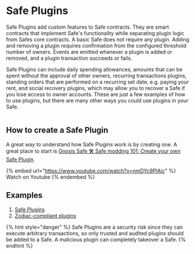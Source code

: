 # Safe Plugins

Safe Plugins add custom features to Safe contracts. They are smart contracts that implement Safe's functionality while separating plugin logic from Safes core contracts. A basic Safe does not require any plugin. Adding and removing a plugin requires confirmation from the configured threshold number of owners. Events are emitted whenever a plugin is added or removed, and a plugin transaction succeeds or fails.

Safe Plugins can include daily spending allowances, amounts that can be spent without the approval of other owners, recurring transactions plugins, standing orders that are performed on a recurring set date, e.g. paying your rent, and social recovery plugins, which may allow you to recover a Safe if you lose access to owner accounts. These are just a few examples of how to use plugins, but there are many other ways you could use plugins in your Safe.

<img src="https://user-images.githubusercontent.com/9806858/234940596-321b1c8c-c311-4016-84fe-d8aa8f550b06.jpg" alt="">

## How to create a Safe Plugin

A great way to understand how Safe Plugins work is by creating one. A great place to start is [Gnosis Safe 🛠 Safe modding 101: Create your own Safe Plugin](https://www.youtube.com/watch?v=nmDYc9PlAic).

{% embed url="https://www.youtube.com/watch?v=nmDYc9PlAic" %}
Watch on Youtube
{% endembed %}

## Examples

1. [Safe Plugins](https://github.com/safe-global/safe-modules)
2. [Zodiac-compliant plugins](https://zodiac.wiki/index.php/Introduction:_Zodiac_Standard#Modules)

{% hint style="danger" %}
Safe Plugins are a security risk since they can execute arbitrary transactions, so only trusted and audited plugins should be added to a Safe. A malicious plugin can completely takeover a Safe.
{% endhint %}
